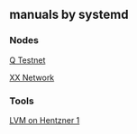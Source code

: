## manuals by systemd

### Nodes
[Q Testnet](https://github.com/systemd-run/manuals/tree/main/q-testnet)

[XX Network](https://github.com/ryssroad/xx-network/tree/9d26f92743bcd9f35102d5abccd161525e6bbac6)

### Tools
[LVM on Hentzner 1](https://github.com/ryssroad/lvm-on-hetzner/tree/22538730fbc442d01d28d9fad09c363e51f895e2)
